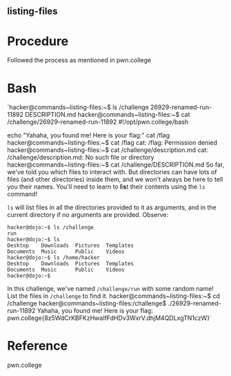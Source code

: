 ## listing-files
# Procedure
Followed the process as mentioned in pwn.college
# Bash
`hacker@commands~listing-files:~$ ls /challenge
26929-renamed-run-11892  DESCRIPTION.md
hacker@commands~listing-files:~$ cat /challenge/26929-renamed-run-11892
#!/opt/pwn.college/bash

echo "Yahaha, you found me! Here is your flag:"
cat /flag
hacker@commands~listing-files:~$ cat /flag
cat: /flag: Permission denied
hacker@commands~listing-files:~$ cat /challenge/description.md
cat: /challenge/description.md: No such file or directory
hacker@commands~listing-files:~$ cat /challenge/DESCRIPTION.md
So far, we've told you which files to interact with.
But directories can have lots of files (and other directories) inside them, and we won't always be here to tell you their names.
You'll need to learn to **l**i**s**t their contents using the `ls` command!

`ls` will list files in all the directories provided to it as arguments, and in the current directory if no arguments are provided.
Observe:

```console
hacker@dojo:~$ ls /challenge
run
hacker@dojo:~$ ls
Desktop    Downloads  Pictures  Templates
Documents  Music      Public    Videos
hacker@dojo:~$ ls /home/hacker
Desktop    Downloads  Pictures  Templates
Documents  Music      Public    Videos
hacker@dojo:~$
```

In this challenge, we've named `/challenge/run` with some random name!
List the files in `/challenge` to find it.
hacker@commands~listing-files:~$ cd /challenge
hacker@commands~listing-files:/challenge$ ./26929-renamed-run-11892
Yahaha, you found me! Here is your flag:
pwn.college{8z5WdCrKBFKzHwaIfFdHDv3WxrV.dhjM4QDLxgTN1czW}`
# Reference
pwn.college
